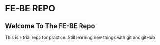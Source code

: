 # FE-BE REPO

## Welcome To The FE-BE Repo
This is a trial repo for practice.
Still learning new things with git and gitHub